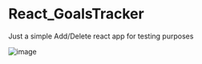 # React_GoalsTracker

Just a simple Add/Delete react app for testing purposes

![image](https://user-images.githubusercontent.com/50598635/183885112-e9f486fe-99e4-4f5b-9085-f6a2f62084af.png)
